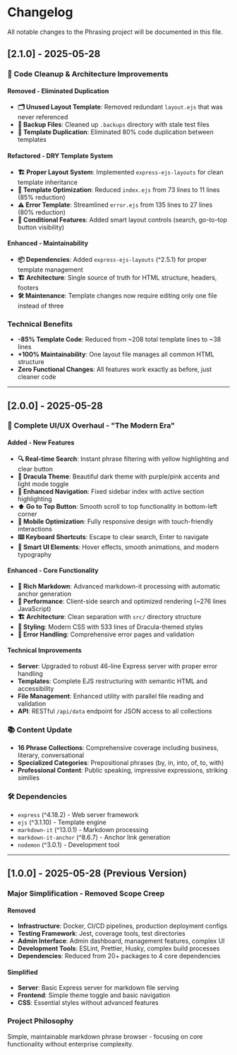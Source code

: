 # Changelog

All notable changes to the Phrasing project will be documented in this file.

## [2.1.0] - 2025-05-28

### 🧹 Code Cleanup & Architecture Improvements

#### Removed - Eliminated Duplication

- **🗂️ Unused Layout Template**: Removed redundant `layout.ejs` that was never referenced
- **📁 Backup Files**: Cleaned up `.backups` directory with stale test files
- **🔄 Template Duplication**: Eliminated 80% code duplication between templates

#### Refactored - DRY Template System

- **🏗️ Proper Layout System**: Implemented `express-ejs-layouts` for clean template inheritance
- **📝 Template Optimization**: Reduced `index.ejs` from 73 lines to 11 lines (85% reduction)
- **⚠️ Error Template**: Streamlined `error.ejs` from 135 lines to 27 lines (80% reduction)
- **🎯 Conditional Features**: Added smart layout controls (search, go-to-top button visibility)

#### Enhanced - Maintainability

- **📦 Dependencies**: Added `express-ejs-layouts` (^2.5.1) for proper template management
- **🏗️ Architecture**: Single source of truth for HTML structure, headers, footers
- **🛠️ Maintenance**: Template changes now require editing only one file instead of three

### Technical Benefits

- **-85% Template Code**: Reduced from ~208 total template lines to ~38 lines
- **+100% Maintainability**: One layout file manages all common HTML structure
- **Zero Functional Changes**: All features work exactly as before, just cleaner code

---

## [2.0.0] - 2025-05-28

### 🎨 Complete UI/UX Overhaul - "The Modern Era"

#### Added - New Features
- **🔍 Real-time Search**: Instant phrase filtering with yellow highlighting and clear button
- **🌙 Dracula Theme**: Beautiful dark theme with purple/pink accents and light mode toggle  
- **🧭 Enhanced Navigation**: Fixed sidebar index with active section highlighting
- **⬆️ Go to Top Button**: Smooth scroll to top functionality in bottom-left corner
- **📱 Mobile Optimization**: Fully responsive design with touch-friendly interactions
- **⌨️ Keyboard Shortcuts**: Escape to clear search, Enter to navigate
- **🎯 Smart UI Elements**: Hover effects, smooth animations, and modern typography

#### Enhanced - Core Functionality  
- **📝 Rich Markdown**: Advanced markdown-it processing with automatic anchor generation
- **🚀 Performance**: Client-side search and optimized rendering (~276 lines JavaScript)
- **🏗️ Architecture**: Clean separation with `src/` directory structure
- **🎨 Styling**: Modern CSS with 533 lines of Dracula-themed styles
- **🔧 Error Handling**: Comprehensive error pages and validation

#### Technical Improvements
- **Server**: Upgraded to robust 46-line Express server with proper error handling
- **Templates**: Complete EJS restructuring with semantic HTML and accessibility
- **File Management**: Enhanced utility with parallel file reading and validation
- **API**: RESTful `/api/data` endpoint for JSON access to all collections

### 📚 Content Update
- **16 Phrase Collections**: Comprehensive coverage including business, literary, conversational
- **Specialized Categories**: Prepositional phrases (by, in, into, of, to, with)
- **Professional Content**: Public speaking, impressive expressions, striking similies

### 🛠️ Dependencies
- `express` (^4.18.2) - Web server framework
- `ejs` (^3.1.10) - Template engine  
- `markdown-it` (^13.0.1) - Markdown processing
- `markdown-it-anchor` (^8.6.7) - Anchor link generation
- `nodemon` (^3.0.1) - Development tool

---

## [1.0.0] - 2025-05-28 (Previous Version)

### Major Simplification - Removed Scope Creep

#### Removed
- **Infrastructure**: Docker, CI/CD pipelines, production deployment configs
- **Testing Framework**: Jest, coverage tools, test directories  
- **Admin Interface**: Admin dashboard, management features, complex UI
- **Development Tools**: ESLint, Prettier, Husky, complex build processes
- **Dependencies**: Reduced from 20+ packages to 4 core dependencies

#### Simplified
- **Server**: Basic Express server for markdown file serving
- **Frontend**: Simple theme toggle and basic navigation
- **CSS**: Essential styles without advanced features

### Project Philosophy
Simple, maintainable markdown phrase browser - focusing on core functionality without enterprise complexity.
